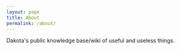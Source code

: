 ```yaml
---
layout: page
title: About
permalink: /about/
---
```


Dakota's public knowledge base/wiki of useful and useless things.
